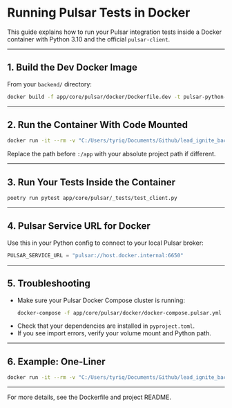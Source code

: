 # Running Pulsar Tests in Docker

This guide explains how to run your Pulsar integration tests inside a Docker container with Python 3.10 and the official `pulsar-client`.

---

## 1. Build the Dev Docker Image

From your `backend/` directory:

```sh
docker build -f app/core/pulsar/docker/Dockerfile.dev -t pulsar-python-dev .
```

---

## 2. Run the Container With Code Mounted

```sh
docker run -it --rm -v "C:/Users/tyriq/Documents/Github/lead_ignite_backend_3.0/backend:/app" pulsar-python-dev
```
Replace the path before `:/app` with your absolute project path if different.

---

## 3. Run Your Tests Inside the Container

```sh
poetry run pytest app/core/pulsar/_tests/test_client.py
```

---

## 4. Pulsar Service URL for Docker

Use this in your Python config to connect to your local Pulsar broker:

```python
PULSAR_SERVICE_URL = "pulsar://host.docker.internal:6650"
```

---

## 5. Troubleshooting

- Make sure your Pulsar Docker Compose cluster is running:
  ```sh
  docker-compose -f app/core/pulsar/docker/docker-compose.pulsar.yml up -d
  ```
- Check that your dependencies are installed in `pyproject.toml`.
- If you see import errors, verify your volume mount and Python path.

---

## 6. Example: One-Liner

```sh
docker run -it --rm -v "C:/Users/tyriq/Documents/Github/lead_ignite_backend_3.0/backend:/app" pulsar-python-dev poetry run pytest app/core/pulsar/_tests/test_client.py
```

---

For more details, see the Dockerfile and project README.
